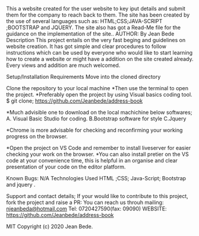 This a website created for the user website to key iput details and submit them for the company to reach back to them. The site has been created by the use of several languages such as: HTML;CSS;JAVA-SCRIPT ;BOOTSTRAP and JQUERY. The site also has got a Read-Me file for the guidance on the implementation of the site..
AUTHOR: By Jean Bede
Description
This project entails on the very fast beging and guidelines on website creation. It has got simple and clear procedures to follow instructions which can be used by everyone who would like to start learning how to create a website or might have a addition on the site created already. Every views and addition are much welcomed.

Setup/Installation Requirements
Move into the cloned directory

Clone the repository to your local machine *Then use the terminal to open the project. *Preferably open the project by using Visual basics coding tool. $ git clone; https://github.com/Jeanbede/address-book

*Much advisible one to download on the local machichine below softwares; 
A. Visual Basic Studio for coding.
B.Bootstrap software for style
C.Jquery

*Chrome is more advisable for checking and reconfirming your working progress on the browser. 

*Open the project on VS Code and remember to install  liveserver for easier checking your work on the browser. 
*You can also install pretier on the VS code at your convenience time, this is helpful in an organise and clear presentation of your code on the editor platform.

Known Bugs:
N/A
Technologies Used
HTML ;CSS; Java-Script; Bootstrap and jquery .

Support and contact details;
If your would like to contribute to this project, fork the project and raise a PR: You can reach us throuh mailing: <njeanbeda@hotmail.com> Tel: 0720427590(fax: 09090) WEBSITE: https://github.com/Jeanbede/address-book

<License>
MIT Copyright (c) 2020 Jean Bede.